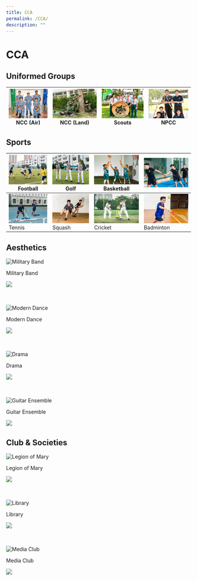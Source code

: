```yaml
---
title: CCA
permalink: /CCA/
description: ""
---
```

# CCA


## Uniformed Groups





| <img src="images/NCC(air).jpg" style="width:300px; height:80px"/> NCC (Air)  | <img src="images/NCC%20(land).jpg" style="width:300px; height:80px"/> NCC (Land) | <img src="/images/Scouts.jpg" style="width:300px; height:80px"/> Scouts | <img src="/images/NPCC.jpg" style="width:300px; height:80px"/> NPCC |
|-----|-----|-----|-----|


Sports
------

| <img src="/images/football.jpg" style="width:300px; height:80px"/> Football  | <img src="/images/Golf.jpg" style="width:300px; height:80px"/> Golf | <img src="/images/Basketball.jpg" style="width:300px; height:80px"/> Basketball | <img src="/images/track%20n%20Field.jpg" style="width:300px; height:80px"/> |
|-----|-----|-----|-----|
| <img src="/images/tennis.jpg" style="width:300px; height:80px"/> Tennis  | <img src="/images/Squash.jpg" style="width:300px; height:80px"/> Squash | <img src="/images/Cricket.jpg" style="width:300px; height:80px"/> Cricket | <img src="/images/Badminton.jpg" style="width:300px; height:80px"/> Badminton |



Aesthetics
----------

![Military Band](https://stpatricks.moe.edu.sg/qql/slot/u144/2020/CCA/Military%20Band.jpg)

Military Band

![](https://stpatricks.moe.edu.sg/pix/spacer.gif)

 

![Modern Dance](https://stpatricks.moe.edu.sg/qql/slot/u144/2020/CCA/dance.jpg)

Modern Dance

![](https://stpatricks.moe.edu.sg/pix/spacer.gif)

 

![Drama](https://stpatricks.moe.edu.sg/qql/slot/u144/2020/CCA/drama.jpg)

Drama

![](https://stpatricks.moe.edu.sg/pix/spacer.gif)

 

![Guitar Ensemble](https://stpatricks.moe.edu.sg/qql/slot/u144/2020/CCA/Guitar%20Ensemble.jpg)

Guitar Ensemble

![](https://stpatricks.moe.edu.sg/pix/spacer.gif)

Club & Societies
----------------

![Legion of Mary](https://stpatricks.moe.edu.sg/qql/slot/u144/2020/CCA/legion%20of%20mary.jpg)

Legion of Mary

![](https://stpatricks.moe.edu.sg/pix/spacer.gif)

 

![Library](https://stpatricks.moe.edu.sg/qql/slot/u144/2020/CCA/Library.jpg)

Library

![](https://stpatricks.moe.edu.sg/pix/spacer.gif)

 

![Media Club](https://stpatricks.moe.edu.sg/qql/slot/u144/2020/CCA/media%20and%20design.jpg)

Media Club

![](https://stpatricks.moe.edu.sg/pix/spacer.gif)